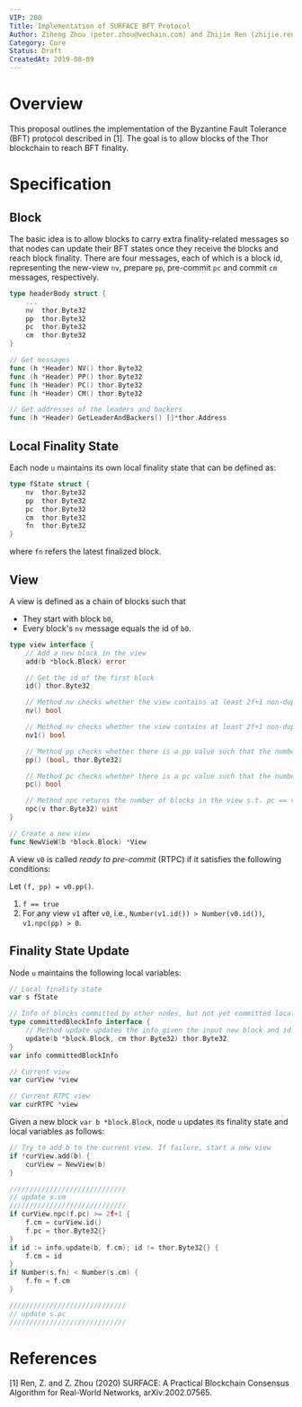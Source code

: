```yaml
---
VIP: 200
Title: Implementation of SURFACE BFT Protocol
Author: Ziheng Zhou (peter.zhou@vechain.com) and Zhijie Ren (zhijie.ren@vechain.com)
Category: Core
Status: Draft
CreatedAt: 2019-08-09
---
```


# Overview

This proposal outlines the implementation of the Byzantine Fault Tolerance (BFT) protocol described in [1]. The goal is to allow blocks of the Thor blockchain to reach BFT finality.

# Specification

## Block

The basic idea is to allow blocks to carry extra finality-related messages so that nodes can update their BFT states once they receive the blocks and reach block finality. There are four messages, each of which is a block id, representing the new-view `nv`, prepare `pp`, pre-commit `pc` and commit `cm` messages, respectively.

```go
type headerBody struct { 
    ...
    nv  thor.Byte32
    pp  thor.Byte32
    pc  thor.Byte32
    cm  thor.Byte32
}

// Get messages
func (h *Header) NV() thor.Byte32
func (h *Header) PP() thor.Byte32
func (h *Header) PC() thor.Byte32
func (h *Header) CM() thor.Byte32

// Get addresses of the leaders and backers
func (h *Header) GetLeaderAndBackers() []*thor.Address
```

## Local Finality State

Each node `u` maintains its own local finality state that can be defined as:

```go
type fState struct {
    nv  thor.Byte32
    pp  thor.Byte32
    pc  thor.Byte32
    cm  thor.Byte32
    fn  thor.Byte32
}
```

where `fn` refers the latest finalized block.

## View

A view is defined as a chain of blocks such that

* They start with block `b0`,
* Every block's `nv` message equals the id of `b0`.

```go
type view interface {
    // Add a new block in the view
    add(b *block.Block) error

    // Get the id of the first block
    id() thor.Byte32

    // Method nv checks whether the view contains at least 2f+1 non-duplicate leaders and backers.
    nv() bool

    // Method nv checks whether the view contains at least 2f+1 non-duplicate leaders and backers. It returns false if no. Otherwise, it proceeds to check whether there is any pc value that refers to a block that is on another branch. If yes, it returns true or false otherwise.
    nv1() bool

    // Method pp checks whether there is a pp value such that the number of non-duplicate leaders and backers of the blocks that contain the pp value is equal or larger than 2f+1. It returns (false, 0) if no. Otherwise, it proceeds to check whether there is any pc value that refers to a block that is on another branch. If yes, it returns (true, pp) or (false, 0) otherwise.
    pp() (bool, thor.Byte32)

    // Method pc checks whether there is a pc value such that the number of non-duplicate leaders and backers of the blocks that contain the pc value is equal or larger than 2f+1.
    pc() bool

    // Method npc returns the number of blocks in the view s.t. pc == v
    npc(v thor.Byte32) uint
}

// Create a new view
func NewVieW(b *block.Block) *View
```

A view `v0` is called *ready to pre-commit* (RTPC) if it satisfies the following conditions:

Let `(f, pp) = v0.pp()`.

1. `f == true`
2. For any view `v1` after `v0`, i.e., `Number(v1.id()) > Number(v0.id())`, `v1.npc(pp) > 0`.

## Finality State Update

Node `u` maintains the following local variables:

```go
// Local finality state
var s fState

// Info of blocks committed by other nodes, but not yet committed locally
type committedBlockInfo interface {
    // Method update updates the info given the input new block and id of the latest block locally committed. It discard any block id s.t. Number(id) < Number(cm) and return the id of a block if the block is committed by no less than f+1 different nodes.
    update(b *block.Block, cm thor.Byte32) thor.Byte32
}
var info committedBlockInfo

// Current view
var curView *view

// Current RTPC view
var curRTPC *view
```

Given a new block `var b *block.Block`, node `u` updates its finality state and local variables as follows:

```go
// Try to add b to the current view. If failure, start a new view
if !curView.add(b) {
    curView = NewView(b)
}

/////////////////////////////
// update s.cm
/////////////////////////////
if curView.npc(f.pc) >= 2f+1 {
    f.cm = curView.id()
    f.pc = thor.Byte32{}
}
if id := info.update(b, f.cm); id != thor.Byte32{} {
    f.cm = id
}
if Number(s.fn) < Number(s.cm) {
    f.fn = f.cm
}

/////////////////////////////
// update s.pc
/////////////////////////////
```

# References

[1] Ren, Z. and Z. Zhou (2020) SURFACE: A Practical Blockchain Consensus Algorithm for Real-World Networks, arXiv:2002.07565.